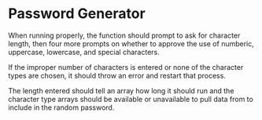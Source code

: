 # Password Generator

When running properly, the function should prompt to ask for character length, then four more prompts on whether to approve the use of numberic, uppercase, lowercase, and special characters.

If the improper number of characters is entered or none of the character types are chosen, it should throw an error and restart that process.

The length entered should tell an array how long it should run and the character type arrays should be available or unavailable to pull data from to include in the random password.